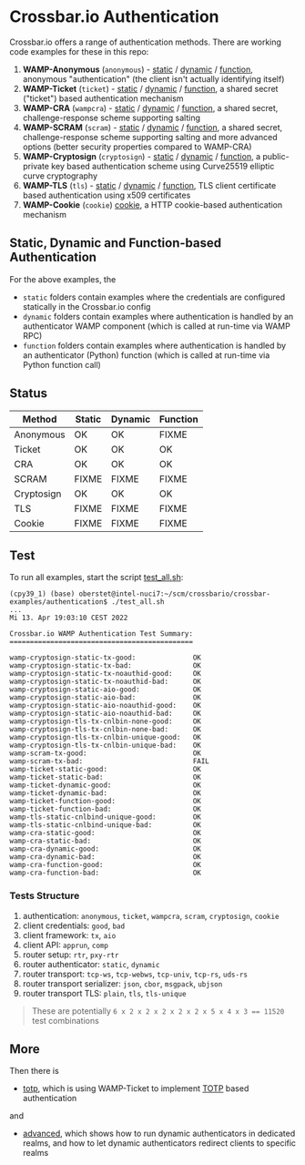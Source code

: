 # Crossbar.io Authentication

Crossbar.io offers a range of authentication methods. There are working code examples for these in this repo:

1. **WAMP-Anonymous** (`anonymous`) - [static](anonymous/static) / [dynamic](anonymous/dynamic) / [function](anonymous/function), anonymous "authentication" (the client isn't actually identifying itself)
2. **WAMP-Ticket** (`ticket`) - [static](ticket/static) / [dynamic](ticket/dynamic) / [function](ticket/function), a shared secret ("ticket") based authentication mechanism
3. **WAMP-CRA** (`wampcra`) - [static](wampcra/static) / [dynamic](wampcra/dynamic) / [function](wampcra/function), a shared secret, challenge-response scheme supporting salting
4. **WAMP-SCRAM** (`scram`) - [static](scram/static) / [dynamic](scram/dynamic) / [function](scram/function), a shared secret, challenge-response scheme supporting salting and more advanced options (better security properties compared to WAMP-CRA)
5. **WAMP-Cryptosign** (`cryptosign`) - [static](cryptosign/static) / [dynamic](cryptosign/dynamic) / [function](cryptosign/function), a public-private key based authentication scheme using Curve25519 elliptic curve cryptography
6. **WAMP-TLS** (`tls`) - [static](tls/static) / [dynamic](tls/dynamic) / [function](tls/function), TLS client certificate based authentication using x509 certificates
7. **WAMP-Cookie** (`cookie`) [cookie](cookie), a HTTP cookie-based authentication mechanism

## Static, Dynamic and Function-based Authentication

For the above examples, the

* `static` folders contain examples where the credentials are configured statically in the Crossbar.io config
* `dynamic` folders contain examples where authentication is handled by an authenticator WAMP component (which is called at run-time via WAMP RPC)
* `function` folders contain examples where authentication is handled by an authenticator (Python) function (which is called at run-time via Python function call)

## Status

Method | Static | Dynamic | Function
-- | -- | -- | --
Anonymous | OK | OK | FIXME
Ticket | OK | OK | OK
CRA | OK | OK | OK
SCRAM | FIXME | FIXME | FIXME
Cryptosign | OK | OK | OK
TLS | FIXME | FIXME | FIXME
Cookie | FIXME | FIXME | FIXME

## Test

To run all examples, start the script [test_all.sh](test_all.sh):

```
(cpy39_1) (base) oberstet@intel-nuci7:~/scm/crossbario/crossbar-examples/authentication$ ./test_all.sh
...
Mi 13. Apr 19:03:10 CEST 2022

Crossbar.io WAMP Authentication Test Summary:
=============================================

wamp-cryptosign-static-tx-good:              OK
wamp-cryptosign-static-tx-bad:               OK
wamp-cryptosign-static-tx-noauthid-good:     OK
wamp-cryptosign-static-tx-noauthid-bad:      OK
wamp-cryptosign-static-aio-good:             OK
wamp-cryptosign-static-aio-bad:              OK
wamp-cryptosign-static-aio-noauthid-good:    OK
wamp-cryptosign-static-aio-noauthid-bad:     OK
wamp-cryptosign-tls-tx-cnlbin-none-good:     OK
wamp-cryptosign-tls-tx-cnlbin-none-bad:      OK
wamp-cryptosign-tls-tx-cnlbin-unique-good:   OK
wamp-cryptosign-tls-tx-cnlbin-unique-bad:    OK
wamp-scram-tx-good:                          OK
wamp-scram-tx-bad:                           FAIL
wamp-ticket-static-good:                     OK
wamp-ticket-static-bad:                      OK
wamp-ticket-dynamic-good:                    OK
wamp-ticket-dynamic-bad:                     OK
wamp-ticket-function-good:                   OK
wamp-ticket-function-bad:                    OK
wamp-tls-static-cnlbind-unique-good:         OK
wamp-tls-static-cnlbind-unique-bad:          OK
wamp-cra-static-good:                        OK
wamp-cra-static-bad:                         OK
wamp-cra-dynamic-good:                       OK
wamp-cra-dynamic-bad:                        OK
wamp-cra-function-good:                      OK
wamp-cra-function-bad:                       OK
```

### Tests Structure

1. authentication: `anonymous`, `ticket`, `wampcra`, `scram`, `cryptosign`, `cookie`
2. client credentials: `good`, `bad`
3. client framework: `tx`, `aio`
4. client API: `apprun`, `comp`
5. router setup: `rtr`, `pxy-rtr`
6. router authenticator: `static`, `dynamic`
7. router transport: `tcp-ws`, `tcp-webws`, `tcp-univ`, `tcp-rs`, `uds-rs`
8. router transport serializer: `json`, `cbor`, `msgpack`, `ubjson`
9. router transport TLS: `plain`, `tls`, `tls-unique`

> These are potentially `6 x 2 x 2 x 2 x 2 x 2 x 5 x 4 x 3 == 11520` test combinations

## More

Then there is

* [totp](ticket/totp), which is using WAMP-Ticket to implement [TOTP](https://en.wikipedia.org/wiki/Time-based_One-time_Password_Algorithm) based authentication

and

* [advanced](advanced), which shows how to run dynamic authenticators in dedicated realms, and how to let dynamic authenticators redirect clients to specific realms

